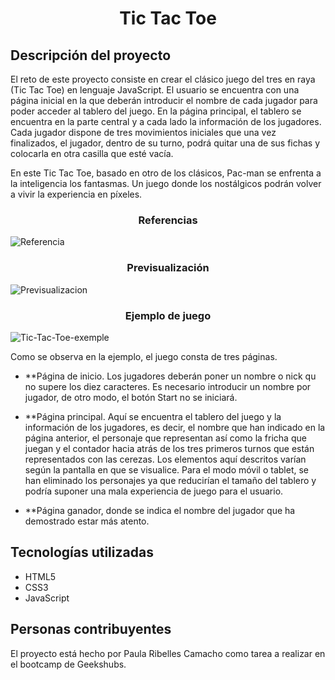 <h1 align="center"> Tic Tac Toe </h1>

<h2> Descripción del proyecto </h2> 
El reto de este proyecto consiste en crear el clásico juego del tres en raya (Tic Tac Toe) en lenguaje JavaScript. El usuario se encuentra con una página inicial en la que deberán introducir el nombre de cada jugador para poder acceder al tablero del juego. En la página principal, el tablero se encuentra en la parte central y a cada lado la información de los jugadores. Cada jugador dispone de tres movimientos iniciales que una vez finalizados, el jugador, dentro de su turno, podrá quitar una de sus fichas y colocarla en otra casilla que esté vacía. 

En este Tic Tac Toe, basado en otro de los clásicos, Pac-man se enfrenta a la inteligencia los fantasmas. Un juego donde los nostálgicos podrán volver a vivir la experiencia en píxeles. 

<h3 align="center"> Referencias </h3>

![Referencia](https://user-images.githubusercontent.com/65761160/219973602-95b04ad1-ed28-4e9f-85b0-7a5e293e8b3e.png)

<h3 align="center"> Previsualización </h3>

![Previsualizacion](https://user-images.githubusercontent.com/65761160/219979064-4ee8c743-51ec-4ff7-98d1-3c82f9befbeb.png)

<h3 align="center"> Ejemplo de juego</h3>

![Tic-Tac-Toe-exemple](https://user-images.githubusercontent.com/65761160/219978226-7738d58a-286e-4aea-9c99-13e23043b580.gif)

Como se observa en la ejemplo, el juego consta de tres páginas. 

- **Página de inicio. Los jugadores deberán poner un nombre o nick qu no supere los diez caracteres. Es necesario introducir un nombre por jugador, de otro modo, el botón Start no se iniciará. 

- **Página principal. Aquí se encuentra el tablero del juego y la información de los jugadores, es decir, el nombre que han indicado en la página anterior, el personaje que representan así como la fricha que juegan y el contador hacia atrás de los tres primeros turnos que están representados con las cerezas. 
Los elementos aquí descritos varían según la pantalla en que se visualice. Para el modo móvil o tablet, se han eliminado los personajes ya que reducirían el tamaño del tablero y podría suponer una mala experiencia de juego para el usuario. 

- **Página ganador, donde se indica el nombre del jugador que ha demostrado estar más atento. 

<h2> Tecnologías utilizadas </h2> 

- HTML5
- CSS3
- JavaScript

<h2> Personas contribuyentes </h2>

El proyecto está hecho por Paula Ribelles Camacho como tarea a realizar en el bootcamp de Geekshubs.
